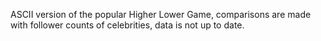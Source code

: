 ASCII version of the popular Higher Lower Game, comparisons are made with follower counts of celebrities, data is not up to date.
